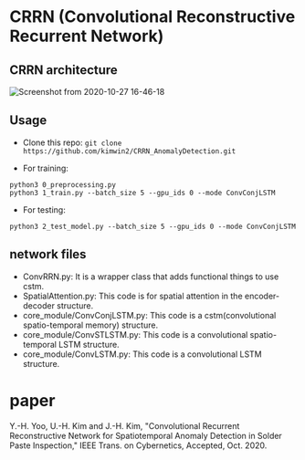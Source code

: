 # CRRN (Convolutional Reconstructive Recurrent Network)

## CRRN architecture
![Screenshot from 2020-10-27 16-46-18](https://user-images.githubusercontent.com/43340417/97271493-f83d3a80-1873-11eb-8c01-f0afc3c8ec69.jpg)

## Usage
* Clone this repo:
```git clone https://github.com/kimwin2/CRRN_AnomalyDetection.git```

* For training: 
```
python3 0_preprocessing.py
python3 1_train.py --batch_size 5 --gpu_ids 0 --mode ConvConjLSTM
```
* For testing: 

```
python3 2_test_model.py --batch_size 5 --gpu_ids 0 --mode ConvConjLSTM
```


## network files

* ConvRRN.py: It is a wrapper class that adds functional things to use cstm.
* SpatialAttention.py: This code is for spatial attention in the encoder-decoder structure.
* core_module/ConvConjLSTM.py: This code is a cstm(convolutional spatio-temporal memory) structure.
* core_module/ConvSTLSTM.py: This code is a convolutional spatio-temporal LSTM structure.
* core_module/ConvLSTM.py: This code is a convolutional LSTM structure.


# paper

Y.-H. Yoo, U.-H. Kim and J.-H. Kim, "Convolutional Recurrent Reconstructive Network for Spatiotemporal Anomaly Detection in Solder Paste Inspection," IEEE Trans. on Cybernetics, Accepted, Oct. 2020.


